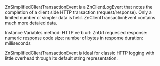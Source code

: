 ZnSimplifiedClientTransactionEvent is a ZnClientLogEvent that notes the completion of a client side HTTP transaction (request/response). Only a limited number of simpler data is held. ZnClientTransactionEvent contains much more detailed data.Instance Variables	method: HTTP verb	url: ZnUrl requested	response:	numeric response code	size: number of bytes in response	duration: millisecondsZnSimplifiedClientTransactionEvent is ideal for classic HTTP logging with little overhead through its default string representation.